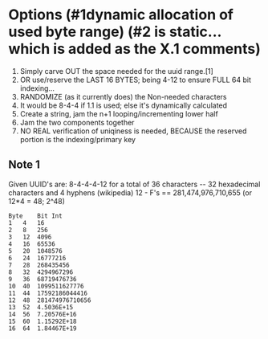 Options (#1dynamic allocation of used byte range) (#2 is static... which is added as the X.1 comments)
======================================================================================================
1. Simply carve OUT the space needed for the uuid range.[1]
 1. OR use/reserve the LAST 16 BYTES; being 4-12 to ensure FULL 64 bit indexing...
2. RANDOMIZE (as it currently does) the Non-needed characters
 1. It would be 8-4-4 if 1.1 is used; else it's dynamically calculated 
3. Create a string, jam the n+1 looping/incrementing lower half
4. Jam the two components together
5. NO REAL verification of uniqiness is needed, BECAUSE the reserved portion is the indexing/primary key

Note 1
-------
Given UUID's are: 8-4-4-4-12 for a total of 36 characters -- 32 hexadecimal characters and 4 hyphens (wikipedia)
12 - F's ==  281,474,976,710,655 (or 12*4 = 48; 2^48)

```
Byte	Bit	Int
1	4	16
2	8	256
3	12	4096
4	16	65536
5	20	1048576
6	24	16777216
7	28	268435456
8	32	4294967296
9	36	68719476736
10	40	1099511627776
11	44	17592186044416
12	48	281474976710656
13	52	4.5036E+15
14	56	7.20576E+16
15	60	1.15292E+18
16	64	1.84467E+19
```
